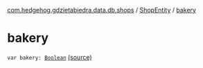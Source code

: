 [com.hedgehog.gdzietabiedra.data.db.shops](../index.md) / [ShopEntity](index.md) / [bakery](./bakery.md)

# bakery

`var bakery: `[`Boolean`](https://kotlinlang.org/api/latest/jvm/stdlib/kotlin/-boolean/index.html) [(source)](https://github.com/asvid/GdzieTaBiedra/tree/master/app/src/main/java/com/hedgehog/gdzietabiedra/data/repository/shops/ShopEntity.kt#L35)